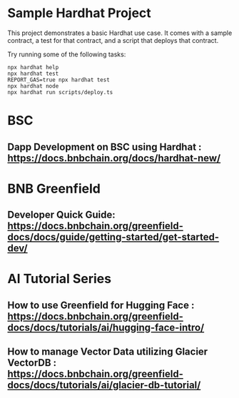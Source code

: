 # Sample Hardhat Project

This project demonstrates a basic Hardhat use case. It comes with a sample contract, a test for that contract, and a script that deploys that contract.

Try running some of the following tasks:

```shell
npx hardhat help
npx hardhat test
REPORT_GAS=true npx hardhat test
npx hardhat node
npx hardhat run scripts/deploy.ts
```
# BSC
## Dapp Development on BSC using Hardhat : https://docs.bnbchain.org/docs/hardhat-new/

# BNB Greenfield
## Developer Quick Guide: https://docs.bnbchain.org/greenfield-docs/docs/guide/getting-started/get-started-dev/

# AI Tutorial Series
## How to use Greenfield for Hugging Face : https://docs.bnbchain.org/greenfield-docs/docs/tutorials/ai/hugging-face-intro/
## How to manage Vector Data utilizing Glacier VectorDB : https://docs.bnbchain.org/greenfield-docs/docs/tutorials/ai/glacier-db-tutorial/